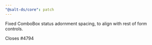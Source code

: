 ```yaml
---
"@salt-ds/core": patch
---
```


Fixed ComboBox status adornment spacing, to align with rest of form controls.

Closes #4794
